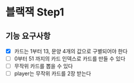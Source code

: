 # 블랙잭 Step1

## 기능 요구사항
- [x] 카드는 1부터 13, 문양 4개의 값으로 구별되어야 한다
- [ ] 0부터 51 까지의 카드 인덱스로 카드를 만들 수 있다
- [ ] 무작위 카드를 뽑을 수 있다
- [ ] player는 무작위 카드를 2장 받는다